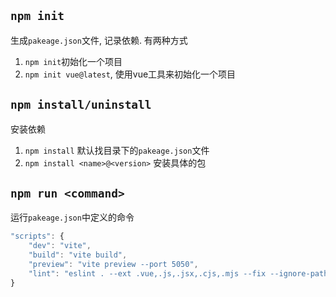 ## `npm init`
生成`pakeage.json`文件, 记录依赖. 有两种方式
1. `npm init`初始化一个项目
2. `npm init vue@latest`, 使用vue工具来初始化一个项目


## `npm install/uninstall`
安装依赖
1. `npm install` 默认找目录下的`pakeage.json`文件
2. `npm install <name>@<version>` 安装具体的包


## `npm run <command>`

运行`pakeage.json`中定义的命令
```js
"scripts": {
    "dev": "vite",
    "build": "vite build",
    "preview": "vite preview --port 5050",
    "lint": "eslint . --ext .vue,.js,.jsx,.cjs,.mjs --fix --ignore-path .gitignore"
}
```